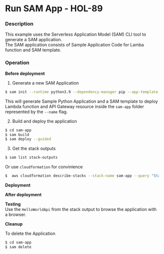 # Run SAM App - HOL-89

### Description

This example uses the Serverless Application Model (SAM) CLI tool to generate a SAM application.  
The SAM application consists of Sample Application Code for Lamba function and SAM template.

### Operation

**Before deployment**

1. Generate a new SAM Application

```bash
$ sam init --runtime python3.9 --dependency-manager pip --app-template hello-world --name sam-app
```

This will generate Sample Python Application and a SAM template to deploy Lambda function and API Gateway resource inside the `sam-app` folder represented by the `--name` flag.

2. Build and deploy the application

```bash
$ cd sam-app
$ sam build
$ sam deploy --guided
```

3. Get the stack outputs

```bash
$ sam list stack-outputs
```

Or use `cloudformation` for convinience

```bash
$  aws cloudformation describe-stacks --stack-name sam-app --query "Stacks[0].Outputs" --no-cli-pager
```

**Deployment**

**After deployment**

**Testing**  
Use the `HelloWorldApi` from the stack output to browse the application with a browser.

**Cleanup**

To delete the Application

```bash
$ cd sam-app
$ sam delete
```
